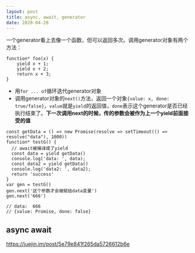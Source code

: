```yaml
---
layout: post
title: async, await, generator
date: 2020-04-28
---
```

一个generator看上去像一个函数，但可以返回多次。调用generator对象有两个方法：
```
function* foo(x) {
    yield x + 1;
    yield x + 2;
    return x + 3;
}
```
* 用`for ... of`循环迭代generator对象
* 调用generator对象的`next()`方法，返回一个对象`{value: x, done: true/false}`，`value`就是`yield`的返回值，`done`表示这个generator是否已经执行结束了。**下一次调用next的时候，传的参数会被作为上一个yield前面接受的值**

```
const getData = () => new Promise(resolve => setTimeout(() => resolve("data"), 1000))
function* testG() {
  // await被编译成了yield
  const data = yield getData()
  console.log('data: ', data);
  const data2 = yield getData()
  console.log('data2: ', data2);
  return 'success'
}
var gen = testG()
gen.next('这个参数才会被赋给data变量')
gen.next('666')

// data:  666
// {value: Promise, done: false}
```

## async await
https://juejin.im/post/5e79e841f265da5726612b6e

